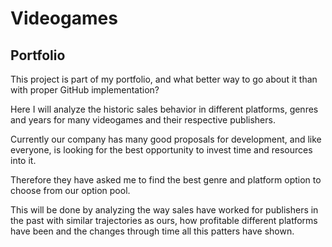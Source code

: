 # Videogames
## Portfolio

This project is part of my portfolio, and what better way to go about it than with proper GitHub implementation?

Here I will analyze the historic sales behavior in different platforms, genres and years for many videogames and their respective publishers.

Currently our company has many good proposals for development, and like everyone, is looking for the best opportunity to invest time and resources into it.

Therefore they have asked me to find the best genre and platform option to choose from our option pool.

This will be done by analyzing the way sales have worked for publishers in the past with similar trajectories as ours, how profitable different platforms have been and the changes through time all this patters have shown.
